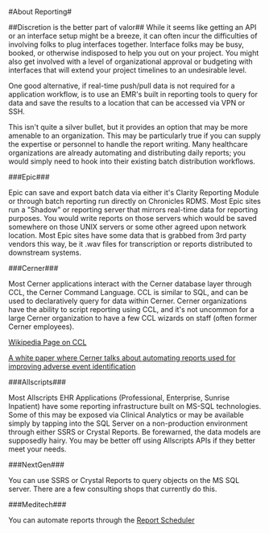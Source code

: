 #About Reporting#

##Discretion is the better part of valor##
While it seems like getting an API or an interface setup might be a breeze, it can often incur the difficulties of involving folks to plug interfaces together. Interface folks may be busy, booked, or otherwise indisposed to help you out on your project. You might also get involved with a level of organizational approval or budgeting with interfaces that will extend your project timelines to an undesirable level.

One good alternative, if real-time push/pull data is not required for a application workflow, is to use an EMR's built in reporting tools to query for data and save the results to a location that can be accessed via VPN or SSH.

This isn't quite a silver bullet, but it provides an option that may be more amenable to an organization. This may be particularly true if you can supply the expertise or personnel to handle the report writing. Many healthcare organizations are already automating and distributing daily reports; you would simply need to hook into their existing batch distribution workflows.

###Epic###

Epic can save and export batch data via either it's Clarity Reporting Module or through batch reporting run directly on Chronicles RDMS. Most Epic sites run a "Shadow" or reporting server that mirrors real-time data for reporting purposes. You would write reports on those servers which would be saved somewhere on those UNIX servers or some other agreed upon network location. Most Epic sites have some data that is grabbed from 3rd party vendors this way, be it .wav files for transcription or reports distributed to downstream systems.

###Cerner###

Most Cerner applications interact with the Cerner database layer through CCL, the Cerner Command Language. CCL is similar to SQL, and can be used to declaratively query for data within Cerner. Cerner organizations have the ability to script reporting using CCL, and it's not uncommon for a large Cerner organization to have a few CCL wizards on staff (often former Cerner employees).

[Wikipedia Page on CCL](http://en.wikipedia.org/wiki/Cerner_CCL "Wikipedia Page on CCL")

[A white paper where Cerner talks about automating reports used for improving adverse event identification](http://www.cerner.com/uploadedFiles/Content/Solutions/Customer_Stories/Childrens_national_medcenter_casestudy.pdf "A white paper where Cerner talks about automating reports used for improving adverse event identification")

###Allscripts###

Most Allscripts EHR Applications (Professional, Enterprise, Sunrise Inpatient) have some reporting infrastructure built on MS-SQL technologies. Some of this may be exposed via Clinical Analytics or may be available simply by tapping into the SQL Server on a non-production environment through either SSRS or Crystal Reports. Be forewarned, the data models are supposedly hairy. You may be better off using Allscripts APIs if they better meet your needs.

###NextGen###

You can use SSRS or Crystal Reports to query objects on the MS SQL server. There are a few consulting shops that currently do this.

###Meditech###

You can automate reports through the [Report Scheduler](https://www.meditech.com/ProductBriefs/presentations/quality_reporting/report_scheduler.htm "Report Scheduler")
